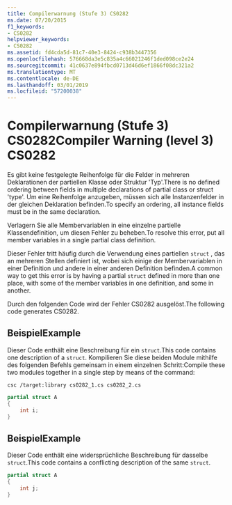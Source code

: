 ```yaml
---
title: Compilerwarnung (Stufe 3) CS0282
ms.date: 07/20/2015
f1_keywords:
- CS0282
helpviewer_keywords:
- CS0282
ms.assetid: fd4cda5d-81c7-40e3-8424-c938b3447356
ms.openlocfilehash: 576668da3e5c835a4c66021246f1ded098ce2e24
ms.sourcegitcommit: 41c0637e894fbcd0713d46d6ef1866f08dc321a2
ms.translationtype: MT
ms.contentlocale: de-DE
ms.lasthandoff: 03/01/2019
ms.locfileid: "57200038"
---
```

# <a name="compiler-warning-level-3-cs0282"></a><span data-ttu-id="c2e46-102">Compilerwarnung (Stufe 3) CS0282</span><span class="sxs-lookup"><span data-stu-id="c2e46-102">Compiler Warning (level 3) CS0282</span></span>

<span data-ttu-id="c2e46-103">Es gibt keine festgelegte Reihenfolge für die Felder in mehreren Deklarationen der partiellen Klasse oder Struktur 'Typ'.</span><span class="sxs-lookup"><span data-stu-id="c2e46-103">There is no defined ordering between fields in multiple declarations of partial class or struct 'type'.</span></span> <span data-ttu-id="c2e46-104">Um eine Reihenfolge anzugeben, müssen sich alle Instanzenfelder in der gleichen Deklaration befinden.</span><span class="sxs-lookup"><span data-stu-id="c2e46-104">To specify an ordering, all instance fields must be in the same declaration.</span></span>

<span data-ttu-id="c2e46-105">Verlagern Sie alle Membervariablen in eine einzelne partielle Klassendefinition, um diesen Fehler zu beheben.</span><span class="sxs-lookup"><span data-stu-id="c2e46-105">To resolve this error, put all member variables in a single partial class definition.</span></span>

<span data-ttu-id="c2e46-106">Dieser Fehler tritt häufig durch die Verwendung eines partiellen `struct` , das an mehreren Stellen definiert ist, wobei sich einige der Membervariablen in einer Definition und andere in einer anderen Definition befinden.</span><span class="sxs-lookup"><span data-stu-id="c2e46-106">A common way to get this error is by having a partial `struct` defined in more than one place, with some of the member variables in one definition, and some in another.</span></span>

<span data-ttu-id="c2e46-107">Durch den folgenden Code wird der Fehler CS0282 ausgelöst.</span><span class="sxs-lookup"><span data-stu-id="c2e46-107">The following code generates CS0282.</span></span>

## <a name="example"></a><span data-ttu-id="c2e46-108">Beispiel</span><span class="sxs-lookup"><span data-stu-id="c2e46-108">Example</span></span>

<span data-ttu-id="c2e46-109">Dieser Code enthält eine Beschreibung für ein `struct`.</span><span class="sxs-lookup"><span data-stu-id="c2e46-109">This code contains one description of a `struct`.</span></span> <span data-ttu-id="c2e46-110">Kompilieren Sie diese beiden Module mithilfe des folgenden Befehls gemeinsam in einem einzelnen Schritt:</span><span class="sxs-lookup"><span data-stu-id="c2e46-110">Compile these two modules together in a single step by means of the command:</span></span>

`csc /target:library cs0282_1.cs cs0282_2.cs`

```csharp
partial struct A
{
    int i;
}
```

## <a name="example"></a><span data-ttu-id="c2e46-111">Beispiel</span><span class="sxs-lookup"><span data-stu-id="c2e46-111">Example</span></span>

<span data-ttu-id="c2e46-112">Dieser Code enthält eine widersprüchliche Beschreibung für dasselbe `struct`.</span><span class="sxs-lookup"><span data-stu-id="c2e46-112">This code contains a conflicting description of the same `struct`.</span></span>

```csharp
partial struct A
{
    int j;
}
```
